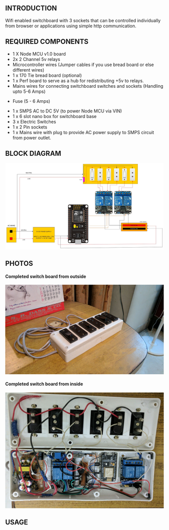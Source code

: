## INTRODUCTION

Wifi enabled switchboard with 3 sockets that can be controlled individually from browser or applications using simple http communication.



##  REQUIRED COMPONENTS

* 1 X Node MCU v1.0 board
* 2x 2 Channel 5v relays
* Microcontroller wires (Jumper cables if you use bread board or else different wires)
* 1 x 170 Tie bread board (optional)
* 1 x Perf board to serve as a hub for redistributing +5v to relays.
* Mains wires for connecting switchboard switches and sockets (Handling upto 5-6 Amps)
+ Fuse (5 - 6 Amps)
* 1 x SMPS AC to DC 5V (to power Node MCU via VIN)
* 1 x 6 slot nano box for switchboard base
* 3 x Electric Switches
* 1 x 2 Pin sockets
* 1 x Mains wire with plug to provide AC power supply to SMPS circuit from power outlet.


##  BLOCK DIAGRAM


![Wifi switch board block diagram](Wifi%20switch%20board%20block%20diagram.jpg?raw=true "Block diagram")



##  PHOTOS


#### Completed switch board from outside
![Wifi switch board](IMG_20170325_010026.jpg?raw=true "Completed switch board from outside")


#### Completed switch board from inside
![Wifi switch board](IMG_20170325_221833.jpg?raw=true "Completed switch board from inside")



##  USAGE
